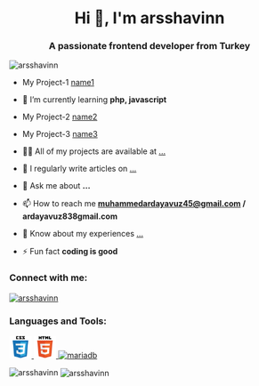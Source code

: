 <h1 align="center">Hi 👋, I'm arsshavinn</h1>
<h3 align="center">A passionate frontend developer from Turkey</h3>

<p align="left"> <img src="https://komarev.com/ghpvc/?username=arsshavinn&label=Profile%20views&color=0e75b6&style=flat" alt="arsshavinn" /> </p>

- My Project-1 [name1](link1)

- 🌱 I’m currently learning **php, javascript**

- My Project-2 [name2](link2)

- My Project-3 [name3](link3)

- 👨‍💻 All of my projects are available at [...](...)

- 📝 I regularly write articles on [...](...)

- 💬 Ask me about **...**

- 📫 How to reach me **muhammedardayavuz45@gmail.com / ardayavuz838gmail.com**

- 📄 Know about my experiences [...](...)

- ⚡ Fun fact **coding is good**

<h3 align="left">Connect with me:</h3>
<p align="left">
<a href="https://instagram.com/arsshavinn" target="blank"><img align="center" src="https://raw.githubusercontent.com/rahuldkjain/github-profile-readme-generator/master/src/images/icons/Social/instagram.svg" alt="arsshavinn" height="30" width="40" /></a>
</p>

<h3 align="left">Languages and Tools:</h3>
<p align="left"> <a href="https://www.w3schools.com/css/" target="_blank" rel="noreferrer"> <img src="https://raw.githubusercontent.com/devicons/devicon/master/icons/css3/css3-original-wordmark.svg" alt="css3" width="40" height="40"/> </a> <a href="https://www.w3.org/html/" target="_blank" rel="noreferrer"> <img src="https://raw.githubusercontent.com/devicons/devicon/master/icons/html5/html5-original-wordmark.svg" alt="html5" width="40" height="40"/> </a> <a href="https://mariadb.org/" target="_blank" rel="noreferrer"> <img src="https://www.vectorlogo.zone/logos/mariadb/mariadb-icon.svg" alt="mariadb" width="40" height="40"/> </a> </p>

<p><img align="left" src="https://github-readme-stats.vercel.app/api/top-langs?username=arsshavinn&show_icons=true&locale=en&layout=compact" alt="arsshavinn" /></p>

<p>&nbsp;<img align="center" src="https://github-readme-stats.vercel.app/api?username=arsshavinn&show_icons=true&locale=en" alt="arsshavinn" /></p>
